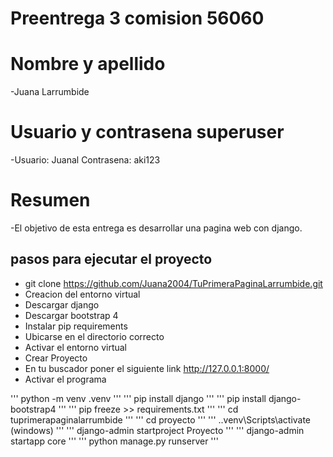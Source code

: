 # Preentrega 3 comision 56060

# Nombre y apellido
-Juana Larrumbide

# Usuario y contrasena superuser
-Usuario: Juanal Contrasena: aki123

# Resumen
-El objetivo de esta entrega es desarrollar una pagina web con django.

## pasos para ejecutar el proyecto

- git clone https://github.com/Juana2004/TuPrimeraPaginaLarrumbide.git
- Creacion del entorno virtual
- Descargar django
- Descargar bootstrap 4
- Instalar pip requirements
- Ubicarse en el directorio correcto
- Activar el entorno virtual
- Crear Proyecto
- En tu buscador poner el siguiente link http://127.0.0.1:8000/
- Activar el programa

'''
python -m venv .venv
'''
'''
pip install django
'''
'''
pip install django-bootstrap4
'''
'''
pip freeze >> requirements.txt
'''
'''
cd tuprimerapaginalarrumbide
'''
'''
cd proyecto
'''
'''
.\.venv\Scripts\activate (windows)
'''
'''
django-admin startproject Proyecto
'''
'''
django-admin startapp core
'''
'''
python manage.py runserver
'''